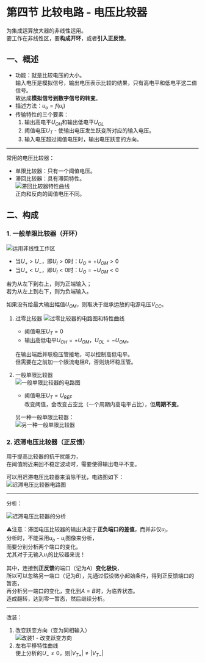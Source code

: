 # 第四节 比较电路 - 电压比较器

为集成运算放大器的非线性运用。  
要工作在非线性区，要**构成开环**，或者**引入正反馈**。

## 一、概述

* 功能：就是比较电压的大小。  
  输入电压是模拟信号，输出电压表示比较的结果，只有高电平和低电平这二值信号。  
  故达成**模拟信号到数字信号的转变**。
* 描述方法：$u_o=f(u_i)$
* 传输特性的三个要素：
  1. 输出高电平$U_{OH}$和输出低电平$U_{OL}$
  2. 阈值电压$U_T$ - 使输出电压发生跃变所对应的输入电压。
  3. 输入电压超过阈值电压时，输出电压跃变的方向。

---

常用的电压比较器：

* 单限比较器：只有一个阈值电压。
* 滞回比较器：具有滞回特性。  
  ![滞回比较器特性曲线](images/Integrated_Circuit-4--12-03_10-32-13.png)  
  正向和反向的阈值电压不同。

## 二、构成

### 1. 一般单限比较器（开环）

![运用非线性工作区](images/Integrated_Circuit-4--12-03_10-37-05.png)  

* 当$U_+>U_-$，即$U_I>0$时：$U_O=+U_{OM}>0$
* 当$U_+<U_-$，即$U_I<0$时：$U_O=-U_{OM}<0$

若为从左下到右上，则为正端输入；  
若为从左上到右下，则为负端输入。

如果没有给最大输出幅值$U_{OM}$，则取决于继承运放的电源电压$V_{CC}$。

1. 过零比较器
   ![过零比较器的电路图和特性曲线](images/Integrated_Circuit-4--12-03_10-41-49.png)
   * 阈值电压$U_T=0$
   * 输出高低电平$U_{OH}=+U_{OM}$，$U_{OL}=-U_{OM}$。

   在输出端后并联稳压管接地，可以控制高低电平。  
   但需要在之前加一个限流电阻$R$，否则烧坏稳压管。
2. 一般单限比较器  
   ![一般单限比较器的电路图](images/Integrated_Circuit-4--12-03_10-53-31.png)
   * 阈值电压$U_T=U_{REF}$  
     改变阈值，会改变占空比（一个周期内高电平占比），但**周期不变**。

   另一种一般单限比较器：  
   ![另一种一般单限比较器](images/Integrated_Circuit-4--12-03_11-04-33.png)  

### 2. 迟滞电压比较器（正反馈）

用于提高比较器的抗干扰能力，  
在阈值附近来回不稳定波动时，需要使得输出电平不变。

可以用迟滞电压比较器来消除干扰，电路图如下：  
![迟滞电压比较器电路图](images/Integrated_Circuit-4--12-03_11-13-41.png)

---

分析：

![迟滞电压比较器的分析](images/Integrated_Circuit-4--12-03_11-24-52.png)  

⚠注意：滞回电压比较器的输出决定于**正负端口的差值**，而并非仅$u_i$，  
分析时，不能采用$u_o-u_i$图像来分析，  
而要分别分析两个端口的变化。  
尤其对于无输入$u_i$的比较器来说！

其中，连接到**正反馈**的端口（记为$A$）**变化极快**，  
所以可以忽略另一端口（记为$B$），先通过假设微小起始条件，得到正反馈端口的暂态，  
再分析另一端口的变化，变化到$A=B$时，为临界状态。  
造成翻转，达到零一暂态，然后继续分析。

---

改装：

1. 改变跃变方向（变为同相输入）  
   ![改装1 - 改变跃变方向](images/Integrated_Circuit-4--12-03_11-50-48.png)
2. 左右平移特性曲线  
   使上分析的$U_-\ne0$，则$|V_{T+}|\ne|V_{T-}|$
